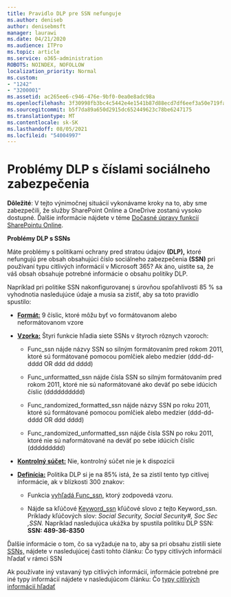 ```yaml
---
title: Pravidlo DLP pre SSN nefunguje
ms.author: deniseb
author: denisebmsft
manager: laurawi
ms.date: 04/21/2020
ms.audience: ITPro
ms.topic: article
ms.service: o365-administration
ROBOTS: NOINDEX, NOFOLLOW
localization_priority: Normal
ms.custom:
- "1242"
- "3200001"
ms.assetid: ac265ee6-c946-476e-9bf0-0ea0e8adc98a
ms.openlocfilehash: 3f30998fb3bc4c5442e4e1541b87d88ecd7df6eef3a50e719fa5014eb86af39c
ms.sourcegitcommit: b5f7da89a650d2915dc652449623c78be6247175
ms.translationtype: MT
ms.contentlocale: sk-SK
ms.lasthandoff: 08/05/2021
ms.locfileid: "54004997"
---
```

# <a name="dlp-issues-with-social-security-numbers"></a>Problémy DLP s číslami sociálneho zabezpečenia

**Dôležité**: V tejto výnimočnej situácií vykonávame kroky na to, aby sme zabezpečili, že služby SharePoint Online a OneDrive zostanú vysoko dostupné. Ďalšie informácie nájdete v téme [Dočasné úpravy funkcií SharePointu Online](https://aka.ms/ODSPAdjustments).

**Problémy DLP s SSNs**

Máte problémy s politikami ochrany pred stratou údajov **(DLP),** ktoré nefungujú pre obsah obsahujúci číslo sociálneho zabezpečenia **(SSN)** pri používaní typu citlivých informácií v Microsoft 365? Ak áno, uistite sa, že váš obsah obsahuje potrebné informácie o obsahu politiky DLP. 
  
Napríklad pri politike SSN nakonfigurovanej s úrovňou spoľahlivosti 85 % sa vyhodnotia nasledujúce údaje a musia sa zistiť, aby sa toto pravidlo spustilo:
  
- **[Formát:](https://docs.microsoft.com/microsoft-365/compliance/sensitive-information-type-entity-definitions#format-80)** 9 číslic, ktoré môžu byť vo formátovanom alebo neformátovanom vzore

- **[Vzorka:](https://msconnect.microsoft.com/https:/docs.microsoft.com/office365/securitycompliance/what-the-sensitive-information-types-look-for#pattern-80)** Štyri funkcie hľadia siete SSNs v štyroch rôznych vzoroch:

  - Func_ssn nájde názvy SSN so silným formátovaním pred rokom 2011, ktoré sú formátované pomocou pomlčiek alebo medzier (ddd-dd-dddd OR ddd dd dddd)

  - Func_unformatted_ssn nájde čísla SSN so silným formátovaním pred rokom 2011, ktoré nie sú naformátované ako deväť po sebe idúcich číslic (dddddddddd)

  - Func_randomized_formatted_ssn nájde názvy SSN po roku 2011, ktoré sú formátované pomocou pomlčiek alebo medzier (ddd-dd-dddd OR ddd dddd)

  - Func_randomized_unformatted_ssn nájde čísla SSN po roku 2011, ktoré nie sú naformátované na deväť po sebe idúcich číslic (ddddddddd)

- **[Kontrolný súčet:](https://docs.microsoft.com/microsoft-365/compliance/sensitive-information-type-entity-definitions#checksum-79)** Nie, kontrolný súčet nie je k dispozícii

- **[Definícia:](https://docs.microsoft.com/microsoft-365/compliance/sensitive-information-type-entity-definitions#definition-80)** Politika DLP si je na 85% istá, že sa zistil tento typ citlivej informácie, ak v blízkosti 300 znakov:

  - Funkcia [vyhľadá Func_ssn,](https://docs.microsoft.com/microsoft-365/compliance/sensitive-information-type-entity-definitions#pattern-80) ktorý zodpovedá vzoru.

  - Nájde sa kľúčové [Keyword_ssn](https://docs.microsoft.com/microsoft-365/compliance/sensitive-information-type-entity-definitions#keyword_ssn) kľúčové slovo z tejto Keyword_ssn. Príklady kľúčových slov: *Social Security, Social Security#, Soc Sec ,SSN.* Napríklad nasledujúca ukážka by spustila politiku DLP SSN: **SSN: 489-36-8350**
  
Ďalšie informácie o tom, čo sa vyžaduje na to, aby sa pri obsahu zistili siete [SSNs,](https://docs.microsoft.com/microsoft-365/compliance/sensitive-information-type-entity-definitions#us-social-security-number-ssn) nájdete v nasledujúcej časti tohto článku: Čo typy citlivých informácií hľadať v rámci SSN
  
Ak používate iný vstavaný typ citlivých informácií, informácie potrebné pre iné typy informácií nájdete v nasledujúcom článku: Čo [typy citlivých informácií hľadať](https://docs.microsoft.com/microsoft-365/compliance/sensitive-information-type-entity-definitions)
  